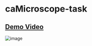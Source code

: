 # caMicroscope-task
## [Demo Video]([https://link-url-here.org](https://drive.google.com/file/d/1yfjPEDQCvvoFdmUwaEohybpcVKALsAAi/view?usp=share_link))

![image](https://user-images.githubusercontent.com/77173710/223509619-105e2312-f3e8-49ad-9c3c-749747e6de90.png)


